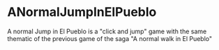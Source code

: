 # ANormalJumpInElPueblo
A normal Jump in El Pueblo is a "click and jump" game with the same thematic of the previous game of the saga "A normal walk in El Pueblo"
